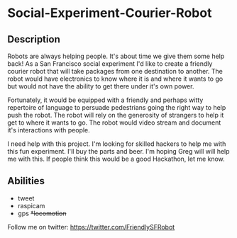 Social-Experiment-Courier-Robot
===============================


## Description

Robots are always helping people. It's about time we give them some help back! As a San Francisco social experiment I'd like to create a friendly courier robot that will take packages from one destination to another. The robot would have electronics to know where it is and where it wants to go but would not have the ability to get there under it's own power.

Fortunately, it would be equipped with a friendly and perhaps witty repertoire of language to persuade pedestrians going the right way to help push the robot. The robot will rely on the generosity of strangers to help it get to where it wants to go. The robot would video stream and document it's interactions with people. 

I need help with this project. I'm looking for skilled hackers to help me with this fun experiment. I'll buy the parts and beer. I'm hoping Greg will will help me with this. If people think this would be a good Hackathon, let me know.

## Abilities

* tweet
* raspicam
* gps
~~*locomotion~~

Follow me on twitter: https://twitter.com/FriendlySFRobot
